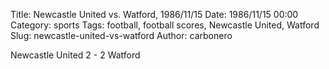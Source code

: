 Title: Newcastle United vs. Watford, 1986/11/15
Date: 1986/11/15 00:00
Category: sports
Tags: football, football scores, Newcastle United, Watford
Slug: newcastle-united-vs-watford
Author: carbonero


Newcastle United 2 - 2 Watford
